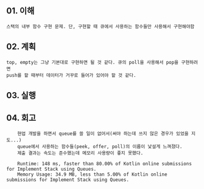 ## 01. 이해 
    스택의 내부 함수 구현 문제. 단, 구현할 때 큐에서 사용하는 함수들만 사용해서 구현해야함
       
## 02. 계획
    top, empty는 그냥 기본대로 구현하면 될 것 같다. 큐의 poll을 사용해서 pop을 구현하려면
    push를 할 때부터 데이터가 거꾸로 들어가 있어야 할 것 같다.
    
## 03. 실행

## 04. 회고
        현업 개발을 하면서 queue를 쓸 일이 없어서(써야 하는데 쓰지 않은 경우가 있었을 지도...)
        queue에서 사용하는 함수들(peek, offer, poll)의 이름이 낯설게 느껴졌다.
        제출 결과는 속도는 준수했는데 메모리 사용량이 좋지 못했다.
        
        Runtime: 148 ms, faster than 80.00% of Kotlin online submissions for Implement Stack using Queues.
        Memory Usage: 34.9 MB, less than 5.00% of Kotlin online submissions for Implement Stack using Queues.
